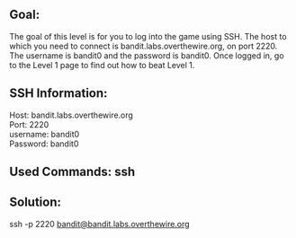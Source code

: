 ## Goal:
The goal of this level is for you to log into the game using SSH. The host to which you need to connect is bandit.labs.overthewire.org, on port 2220. The username is bandit0 and the password is bandit0. Once logged in, go to the Level 1 page to find out how to beat Level 1.

## SSH Information:
Host: bandit.labs.overthewire.org </br>
Port: 2220 </br>
username: bandit0 </br>
Password: bandit0


## Used Commands: ssh

## Solution: 

ssh -p 2220 bandit@bandit.labs.overthewire.org